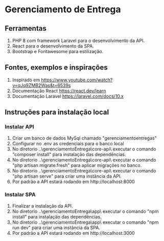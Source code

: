 # Gerenciamento de Entrega

## Ferramentas
1. PHP 8 com framework Laravel para o desenvolvimento da API.
2. React para o desenvolvimento da SPA.
3. Bootstrap e Fontawesome para estilização.

## Fontes, exemplos e inspirações
1. Inspirado em https://www.youtube.com/watch?v=qJq9ZMB2Was&t=6539s
2. Documentação React https://react.dev/learn
3. Documentação Laravel https://laravel.com/docs/10.x

## Instruções para instalação local

### Instalar API
1. Criar um banco de dados MySql chamado "gerenciamentoentregas"
2. Configurar no .env as credenciais para o banco local
3. No diretorio ..\gerenciamentoEntrega\core-api\ executar o comando "composer install" para instalação das dependências.
4. No diretorio ..\gerenciamentoEntrega\core-api\ executar o comando "php artisan migrate:fresh" para aplicar migrações no banco.
5. No diretorio ..\gerenciamentoEntrega\core-api\ executar o comando "php artisan serve" para criar uma instância da API.
6. Por padrão a API estará rodando em http://localhost:8000

### Instalar SPA
1. Finalizar a instalação da API.
2. No diretorio ..\gerenciamentoEntrega\app\ executar o comando "npm install" para instalação das dependências.
3. No diretorio ..\gerenciamentoEntrega\app\ executar o comando "npm run dev"  para criar uma instância da SPA.
4. Por padrão a API estará rodando em http://localhost:3000
